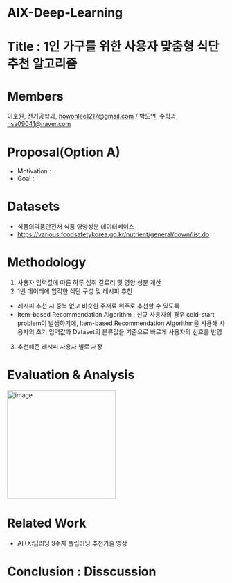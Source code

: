 # AIX-Deep-Learning
# Title : 1인 가구를 위한 사용자 맞춤형 식단 추천 알고리즘
# Members 
  이호원, 전기공학과, howonlee1217@gmail.com / 박도연, 수학과, nsa09041@naver.com
# Proposal(Option A)
 - Motivation :
 - Goal : 
# Datasets
 - 식품의약품안전처 식품 영양성분 데이터베이스
 - https://various.foodsafetykorea.go.kr/nutrient/general/down/list.do
# Methodology
 1. 사용자 입력값에 따른 하루 섭취 칼로리 및 영양 성분 계산
 2. 1번 데이터에 입각한 식단 구성 및 레시피 추천
  - 레시피 추천 시 중복 없고 비슷한 주재료 위주로 추천할 수 있도록
  - Item-based Recommendation Algorithm
   : 신규 사용자의 경우 cold-start problem이 발생하기에, Item-based Recommendation Algorithm을 사용해 사용자의 초기 입력값과 Dataset의 분류값을 기준으로 빠르게 사용자의 선호를 반영
 3. 추천해준 레시피 사용자 별로 저장
# Evaluation & Analysis
<img width="250" alt="image" src="https://github.com/user-attachments/assets/12e2c05d-1e9a-4071-a399-b4c3eb88cb9a">

# Related Work
 - AI+X:딥러닝 9주차 플립러닝 추천기술 영상
# Conclusion : Disscussion
